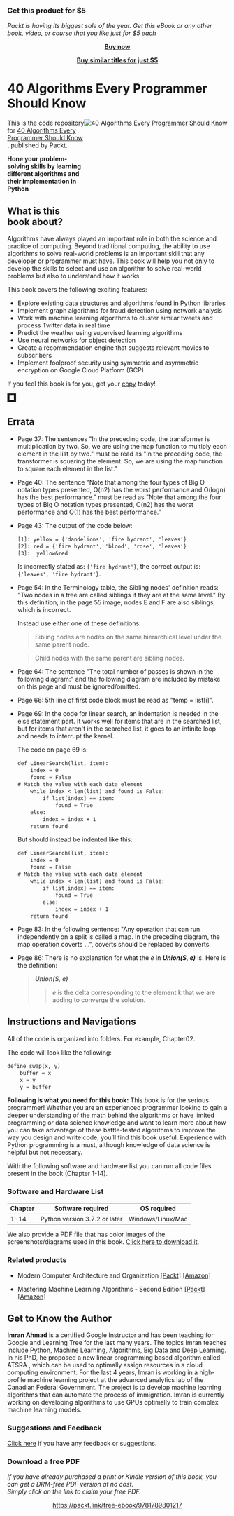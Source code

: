 
### Get this product for $5

<i>Packt is having its biggest sale of the year. Get this eBook or any other book, video, or course that you like just for $5 each</i>


<b><p align='center'>[Buy now](https://packt.link/9781789801217)</p></b>


<b><p align='center'>[Buy similar titles for just $5](https://subscription.packtpub.com/search)</p></b>


# 40 Algorithms Every Programmer Should Know 

<a href="https://www.packtpub.com/programming/40-algorithms-every-programmer-should-know?utm_source=github&utm_medium=repository&utm_campaign=9781789801217"><img src="https://static.packt-cdn.com/products/9781789801217/cover/smaller" alt="40 Algorithms Every Programmer Should Know " height="256px" align="right"></a>

This is the code repository for [40 Algorithms Every Programmer Should Know ](https://www.packtpub.com/programming/40-algorithms-every-programmer-should-know?utm_source=github&utm_medium=repository&utm_campaign=9781789801217), published by Packt.

**Hone your problem-solving skills by learning different algorithms and their implementation in Python**

## What is this book about?
Algorithms have always played an important role in both the science and practice of computing. Beyond traditional computing, the ability to use algorithms to solve real-world problems is an important skill that any developer or programmer must have. This book will help you not only to develop the skills to select and use an algorithm to solve real-world problems but also to understand how it works.


This book covers the following exciting features:
* Explore existing data structures and algorithms found in Python libraries 
* Implement graph algorithms for fraud detection using network analysis 
* Work with machine learning algorithms to cluster similar tweets and process Twitter data in real time 
* Predict the weather using supervised learning algorithms 
* Use neural networks for object detection 
* Create a recommendation engine that suggests relevant movies to subscribers 
* Implement foolproof security using symmetric and asymmetric encryption on Google Cloud Platform (GCP)

If you feel this book is for you, get your [copy](https://www.amazon.com/dp/1789801214) today!

<a href="https://www.packtpub.com/?utm_source=github&utm_medium=banner&utm_campaign=GitHubBanner"><img src="https://raw.githubusercontent.com/PacktPublishing/GitHub/master/GitHub.png" 
alt="https://www.packtpub.com/" border="5" /></a>

## Errata

* Page 37: The sentences "In the preceding code, the transformer is multiplication by two. So, we are using the map function to multiply each element in the list by two." must be read as "In the preceding code, the transformer is squaring the element. So, we are using the map function to square each element in the list."

* Page 40: The sentence "Note that among the four types of Big O notation types presented, O(n2) has the worst performance and O(logn) has the best performance." must be read as "Note that among the four types of Big O notation types presented, O(n2) has the worst performance and O(1) has the best performance."

* Page 43: The output of the code below:
  ```
  [1]: yellow = {'dandelions', 'fire hydrant', 'leaves'}
  [2]: red = {'fire hydrant', 'blood', 'rose', 'leaves'}
  [3]:  yellow&red
  ```
  Is incorrectly stated as: ```{'fire hydrant'}```, the correct output is: ```{'leaves', 'fire hydrant'}```.

* Page 54: In the Terminology table, the Sibling nodes' definition reads: "Two nodes in a tree are called siblings if they are at the same level." By this definition, in the page 55 image, nodes E and F are also siblings, which is incorrect. 
   
   Instead use either one of these definitions:
   >Sibling nodes are nodes on the same hierarchical level under the same parent node.
   
   >Child nodes with the same parent are sibling nodes.

* Page 64: The sentence "The total number of passes is shown in the following diagram:" and the following diagram are included by mistake on this page and must be ignored/omitted.

* Page 66: 5th line of first code block must be read as "temp = list[i]".

* Page 69: In the code for linear search, an indentation is needed in the else statement part. It works well for items that are in the searched list, but for items that aren't in the searched list, it goes to an infinite loop and needs to interrupt the kernel. 

  The code on page 69 is:
  ```    
  def LinearSearch(list, item):
      index = 0
      found = False
  # Match the value with each data element
      while index < len(list) and found is False:
          if list[index] == item:
              found = True
      else:
          index = index + 1
      return found
  ```
  But should instead be indented like this:
  ```
  def LinearSearch(list, item):
      index = 0
      found = False
  # Match the value with each data element
      while index < len(list) and found is False:
          if list[index] == item:
              found = True
          else:
              index = index + 1
      return found
  ```
* Page 83: In the following sentence: "Any operation that can run independently on a split is called a map. In the preceding diagram, the map operation coverts ...",
 coverts should be replaced by converts.

* Page 86: There is no explanation for what the _e_ in _**Union(S, e)**_ is. Here is the definition:
  > _**Union(S, e)**_
  > > _e_ is the delta corresponding to the element k that we are adding to converge the solution.

## Instructions and Navigations
All of the code is organized into folders. For example, Chapter02.

The code will look like the following:
```
define swap(x, y)
    buffer = x
    x = y
    y = buffer
```

**Following is what you need for this book:**
This book is for the serious programmer! Whether you are an experienced programmer looking to gain a deeper understanding of the math behind the algorithms or have limited programming or data science knowledge and want to learn more about how you can take advantage of these battle-tested algorithms to improve the way you design and write code, you’ll find this book useful. Experience with Python programming is a must, although knowledge of data science is helpful but not necessary.

With the following software and hardware list you can run all code files present in the book (Chapter 1-14).
### Software and Hardware List
| Chapter | Software required | OS required |
| -------- | ------------------------------------ | ----------------------------------- |
| 1-14 | Python version 3.7.2 or later | Windows/Linux/Mac |

We also provide a PDF file that has color images of the screenshots/diagrams used in this book. [Click here to download it](https://static.packt-cdn.com/downloads/9781789801217_ColorImages.pdf).

### Related products
*  Modern Computer Architecture and Organization [[Packt]](https://www.packtpub.com/cloud-networking/modern-computer-architecture-and-organization?utm_source=github&utm_medium=repository&utm_campaign=) [[Amazon]](https://www.amazon.com/dp/1838984399)

*  Mastering Machine Learning Algorithms - Second Edition [[Packt]](https://www.packtpub.com/data/mastering-machine-learning-algorithms-second-edition?utm_source=github&utm_medium=repository&utm_campaign=) [[Amazon]](https://www.amazon.com/dp/1838820299)


## Get to Know the Author
**Imran Ahmad**
is a certified Google Instructor and has been teaching for Google and Learning Tree for the last many years. The topics Imran teaches include Python, Machine Learning, Algorithms, Big Data and Deep Learning. In his PhD, he proposed a new linear programming based algorithm called ATSRA , which can be used to optimally assign resources in a cloud computing environment. For the last 4 years, Imran is working in a high-profile machine learning project at the advanced analytics lab of the Canadian Federal Government. The project is to develop machine learning algorithms that can automate the process of immigration. Imran is currently working on developing algorithms to use GPUs optimally to train complex machine learning models.


### Suggestions and Feedback
[Click here](https://docs.google.com/forms/d/e/1FAIpQLSdy7dATC6QmEL81FIUuymZ0Wy9vH1jHkvpY57OiMeKGqib_Ow/viewform) if you have any feedback or suggestions.
### Download a free PDF

 <i>If you have already purchased a print or Kindle version of this book, you can get a DRM-free PDF version at no cost.<br>Simply click on the link to claim your free PDF.</i>
<p align="center"> <a href="https://packt.link/free-ebook/9781789801217">https://packt.link/free-ebook/9781789801217 </a> </p>